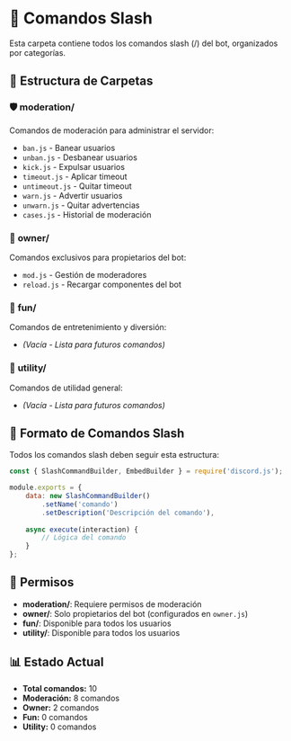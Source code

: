 # 📁 Comandos Slash

Esta carpeta contiene todos los comandos slash (/) del bot, organizados por categorías.

## 📂 Estructura de Carpetas

### 🛡️ **moderation/**
Comandos de moderación para administrar el servidor:
- `ban.js` - Banear usuarios
- `unban.js` - Desbanear usuarios
- `kick.js` - Expulsar usuarios
- `timeout.js` - Aplicar timeout
- `untimeout.js` - Quitar timeout
- `warn.js` - Advertir usuarios
- `unwarn.js` - Quitar advertencias
- `cases.js` - Historial de moderación

### 👑 **owner/**
Comandos exclusivos para propietarios del bot:
- `mod.js` - Gestión de moderadores
- `reload.js` - Recargar componentes del bot

### 🎉 **fun/**
Comandos de entretenimiento y diversión:
- *(Vacía - Lista para futuros comandos)*

### 🔧 **utility/**
Comandos de utilidad general:
- *(Vacía - Lista para futuros comandos)*

## 📝 Formato de Comandos Slash

Todos los comandos slash deben seguir esta estructura:

```javascript
const { SlashCommandBuilder, EmbedBuilder } = require('discord.js');

module.exports = {
    data: new SlashCommandBuilder()
        .setName('comando')
        .setDescription('Descripción del comando'),
    
    async execute(interaction) {
        // Lógica del comando
    }
};
```

## 🔐 Permisos

- **moderation/**: Requiere permisos de moderación
- **owner/**: Solo propietarios del bot (configurados en `owner.js`)
- **fun/**: Disponible para todos los usuarios
- **utility/**: Disponible para todos los usuarios

## 📊 Estado Actual

- **Total comandos:** 10
- **Moderación:** 8 comandos
- **Owner:** 2 comandos
- **Fun:** 0 comandos
- **Utility:** 0 comandos
